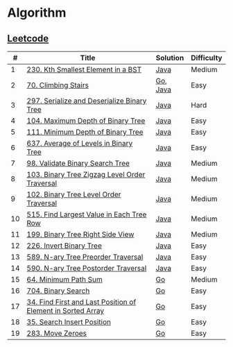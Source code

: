 # Algorithm

## [Leetcode](https://leetcode.com/)

| #   | Title               | Solution                    | Difficulty |
| --- | ------------------- | --------------------------- | ---------- |
| 1   | [230. Kth Smallest Element in a BST](https://leetcode-cn.com/problems/kth-smallest-element-in-a-bst/) | [Java](./src/java/230-kth-smallest-element-in-a-bst/KthSmallest.java) | Medium       |
| 2   | [70. Climbing Stairs](https://leetcode-cn.com/problems/climbing-stairs/) | [Go](./src/go/70-climbing-stairs/climbStairs.go), [Java](./src/java/70-climbing-stairs/climbStairs.java) | Easy       |
| 3   | [297. Serialize and Deserialize Binary Tree](https://leetcode-cn.com/problems/serialize-and-deserialize-binary-tree/) |  [Java](./src/java/297-serialize-and-deserialize-binary-tree/Codec.java) | Hard       |
| 4   | [104. Maximum Depth of Binary Tree](https://leetcode-cn.com/problems/maximum-depth-of-binary-tree/) |  [Java](./src/java/104-maximum-depth-of-binary-tree/MaxDepth.java) | Easy       |
| 5   | [111. Minimum Depth of Binary Tree](https://leetcode-cn.com/problems/minimum-depth-of-binary-tree/) |  [Java](./src/java/111-minimum-depth-of-binary-tree/MinDepth.java) | Easy       |
| 6   | [637. Average of Levels in Binary Tree](https://leetcode-cn.com/problems/average-of-levels-in-binary-tree/) |  [Java](./src/java/637-average-of-levels-in-binary-tree/AverageOfLevels.java) | Easy       |
| 7   | [98. Validate Binary Search Tree](https://leetcode-cn.com/problems/validate-binary-search-tree/) |  [Java](./src/java/98-validate-binary-search-tree/ValidBST.java) | Medium       |
| 8   | [103. Binary Tree Zigzag Level Order Traversal](https://leetcode-cn.com/problems/binary-tree-zigzag-level-order-traversal/) |  [Java](./src/java/103-binary-tree-zigzag-level-order-traversal/ZigzagLevelOrder.java) | Medium       |
| 9   | [102. Binary Tree Level Order Traversal](https://leetcode-cn.com/problems/binary-tree-level-order-traversal/) |  [Java](./src/java/102-binary-tree-level-order-traversal/LevelOrder.java) | Medium       |
| 10   | [515. Find Largest Value in Each Tree Row](https://leetcode-cn.com/problems/find-largest-value-in-each-tree-row/) |  [Java](./src/java/515-find-largest-value-in-each-tree-row/LargestValues.java) | Medium       |
| 11   | [199. Binary Tree Right Side View](https://leetcode-cn.com/problems/binary-tree-right-side-view/) |  [Java](./src/java/199-binary-tree-right-side-view/RightSideView.java) | Medium       |
| 12   | [226. Invert Binary Tree](https://leetcode-cn.com/problems/invert-binary-tree/) |  [Java](./src/java/226-invert-binary-tree/InvertTree.java) | Easy       |
| 13   | [589. N-ary Tree Preorder Traversal](https://leetcode-cn.com/problems/n-ary-tree-preorder-traversal/) |  [Java](./src/java/589-n-ary-tree-preorder-traversal/PreOrderTraversal.java) | Easy       |
| 14   | [590. N-ary Tree Postorder Traversal](https://leetcode-cn.com/problems/n-ary-tree-postorder-traversal/) |  [Java](./src/java/590-n-ary-tree-postorder-traversal/PostOrderTraversal.java) | Easy       |
| 15   | [64. Minimum Path Sum](https://leetcode-cn.com/problems/minimum-path-sum/) |  [Go](./src/go/64-minimum-path-sum/MinimumPathSum.go) | Medium       |
| 16   | [704. Binary Search](https://leetcode-cn.com/problems/binary-search/) |  [Go](./src/go/704-binary-search/BinarySearch.go) | Easy       |
| 17   | [34. Find First and Last Position of Element in Sorted Array](https://leetcode-cn.com/problems/find-first-and-last-position-of-element-in-sorted-array/) |  [Go](./src/go/34-find-first-and-last-position-of-element-in-sorted-array/SearchRange.go) | Easy       |
| 18   | [35. Search Insert Position](https://leetcode-cn.com/problems/search-insert-position/) |  [Go](./src/go/35-search-insert-position/SearchInsert.go) | Easy       |
| 19   | [283. Move Zeroes](https://leetcode-cn.com/problems/move-zeroes/) |  [Go](./src/go/283-move-zeroes/MoveZeros.go) | Easy       |





